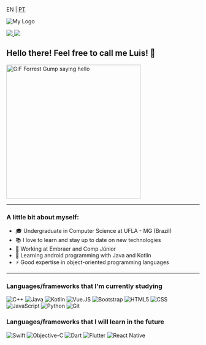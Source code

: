 <p>EN | 
  <a href="https://github.com/luis-saes/luis-saes/blob/main/README-ptbr.md">PT</a>
</p>

![My Logo](https://i.imgur.com/y1SyDdA.png)

<a href="https://www.linkedin.com/in/luis-saes/">
  <img src="https://img.shields.io/badge/Luis-Saes-blue?style=flat-square&logo=linkedin&labelColor=blue">
</a>

<a href="https://medium.com/@luisaes">
  <img src="https://img.shields.io/badge/-@luisaes-000?style=flat&labelColor=000000&logo=Medium">
</a>

## Hello there! Feel free to call me Luis! 👋

<img alt="GIF Forrest Gump saying hello" src="http://www.reactiongifs.com/r/fgwv.gif" width = 350/>

---

### A little bit about myself:
* 🎓 Undergraduate in Computer Science at UFLA - MG (Brazil)
* 📚 I love to learn and stay up to date on new technologies
* 💼 Working at Embraer and Comp Júnior
* 📱 Learning android programming with Java and Kotlin
* ⚡ Good expertise in object-oriented programming languages

---
### Languages/frameworks that I'm currently studying

![C++](https://img.shields.io/badge/-C++-555555?style=flat&logo=c%2B%2B)
![Java](https://img.shields.io/badge/-Java-555555?style=flat&logo=java)
![Kotlin](https://img.shields.io/badge/-Kotlin-555555?style=flat&logo=kotlin)
![Vue.JS](https://img.shields.io/badge/-Vue.js-555555?style=flat&logo=vue.js)
![Bootstrap](https://img.shields.io/badge/-Bootstrap-555555?style=flat&logo=bootstrap)
![HTML5](https://img.shields.io/badge/-HTML5-555555?style=flat&logo=html5)
![CSS](https://img.shields.io/badge/-CSS-555555?style=flat&logo=CSS3)
![JavaScript](https://img.shields.io/badge/-JavaScript-555555?style=flat&logo=javascript)
![Python](https://img.shields.io/badge/-Python-555555?style=flat&logo=python)
![Git](https://img.shields.io/badge/-Git-555555?style=flat&logo=git)


### Languages/frameworks that I will learn in the future

![Swift](https://img.shields.io/badge/-Swift-555555?style=flat&logo=swift)
![Objective-C](https://img.shields.io/badge/-Objective%20C-555555?style=flat)
![Dart](https://img.shields.io/badge/-Dart-555555?style=flat&logo=dart)
![Flutter](https://img.shields.io/badge/-Flutter-555555?style=flat&logo=flutter)
![React Native](https://img.shields.io/badge/-React%20Native-555555?style=flat&logo=react)
